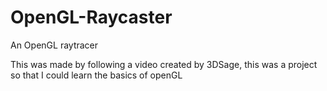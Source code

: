 # OpenGL-Raycaster
An OpenGL raytracer

This was made by following a video created by 3DSage, this was a project so that I could learn the basics of openGL
